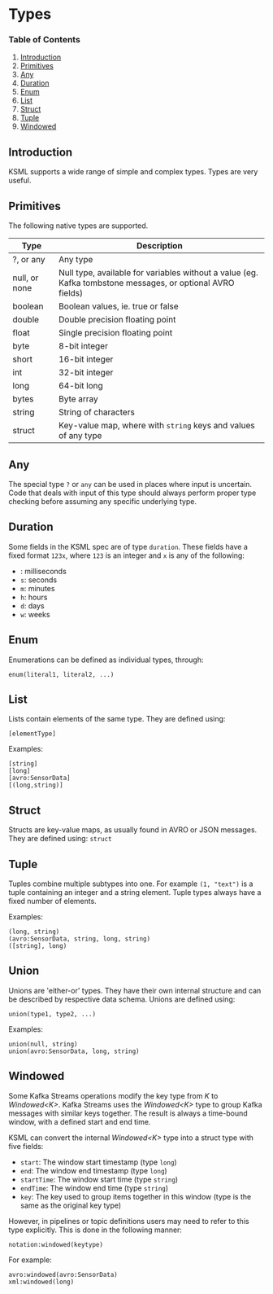 # Types

### Table of Contents

1. [Introduction](#introduction)
2. [Primitives](#primitives)
3. [Any](#any)
4. [Duration](#duration)
5. [Enum](#enum)
6. [List](#list)
7. [Struct](#struct)
8. [Tuple](#tuple)
9. [Windowed](#windowed)

## Introduction

KSML supports a wide range of simple and complex types.
Types are very useful.

## Primitives

The following native types are supported.

| Type          | Description                                                                                                |
|---------------|------------------------------------------------------------------------------------------------------------|
| ?, or any     | Any type                                                                                                   |
| null, or none | Null type, available for variables without a value (eg. Kafka tombstone messages, or optional AVRO fields) |
| boolean       | Boolean values, ie. true or false                                                                          |
| double        | Double precision floating point                                                                            |
| float         | Single precision floating point                                                                            |
| byte          | 8-bit integer                                                                                              |
| short         | 16-bit integer                                                                                             |
| int           | 32-bit integer                                                                                             |
| long          | 64-bit long                                                                                                |
| bytes         | Byte array                                                                                                 |
| string        | String of characters                                                                                       |
| struct        | Key-value map, where with `string` keys and values of any type                                             |

## Any

The special type `?` or `any` can be used in places where input is uncertain. Code that deals
with input of this type should always perform proper type checking before assuming
any specific underlying type.

## Duration

Some fields in the KSML spec are of type `duration`. These fields have a fixed format `123x`, where `123` is an
integer and `x` is any of the following:

* _<none>_: milliseconds
* `s`: seconds
* `m`: minutes
* `h`: hours
* `d`: days
* `w`: weeks

## Enum

Enumerations can be defined as individual types, through:

```
enum(literal1, literal2, ...)
```

## List

Lists contain elements of the same type. They are defined using:

```
[elementType]
```

Examples:

```
[string]
[long]
[avro:SensorData]
[(long,string)]
```

## Struct

Structs are key-value maps, as usually found in AVRO or JSON messages. They are defined
using:
```struct```

## Tuple

Tuples combine multiple subtypes into one. For example `(1, "text")` is a tuple containing an integer and a string
element.
Tuple types always have a fixed number of elements.

Examples:

```
(long, string)
(avro:SensorData, string, long, string)
([string], long)
```

## Union

Unions are 'either-or' types. They have their own internal structure and can be described
by respective data schema. Unions are defined using:

```
union(type1, type2, ...)
```

Examples:

```
union(null, string)
union(avro:SensorData, long, string)
```

## Windowed

Some Kafka Streams operations modify the key type from _K_ to _Windowed\<K>_. Kafka Streams uses the
_Windowed\<K>_ type to group Kafka messages with similar keys together. The result is always a time-bound
window, with a defined start and end time.

KSML can convert the internal _Windowed\<K>_ type into a struct type with five fields:

* `start`: The window start timestamp (type `long`)
* `end`: The window end timestamp (type `long`)
* `startTime`: The window start time (type `string`)
* `endTime`: The window end time (type `string`)
* `key`: The key used to group items together in this window (type is the same as the original key type)

However, in pipelines or topic definitions users may need to refer to this type explicitly. This
is done in the following manner:

```
notation:windowed(keytype)
```

For example:

```
avro:windowed(avro:SensorData)
xml:windowed(long)
```

